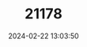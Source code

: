 ---
title: "21178"
category: "Sus bucculentus"
draft: false
date: 2024-02-22 13:03:50
languages:
  English: ["Heude's Pig", "Vietnam Warty Pig", "Indo-chinese Warty Pig"]
---